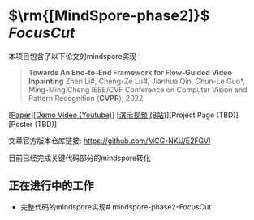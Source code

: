 

# $\rm{[MindSpore-phase2]}$ $FocusCut$

本项目包含了以下论文的mindspore实现：

> **Towards An End-to-End Framework for Flow-Guided Video Inpainting**
> Zhen Li#, Cheng-Ze Lu#, Jianhua Qin, Chun-Le Guo*, Ming-Ming Cheng
> IEEE/CVF Conference on Computer Vision and Pattern Recognition (**CVPR**), 2022

[[Paper](https://arxiv.org/abs/2204.02663)][[Demo Video (Youtube)](https://www.youtube.com/watch?v=N--qC3T2wc4)] [[演示视频 (B站)](https://www.bilibili.com/video/BV1Ta411n7eH?spm_id_from=333.999.0.0)][Project Page (TBD)] [Poster (TBD)]



文章官方版本仓库链接: https://github.com/MCG-NKU/E2FGVI



目前已经完成关键代码部分的mindspore转化



## 正在进行中的工作

-  完整代码的mindspore实现# mindspore-phase2-FocusCut
